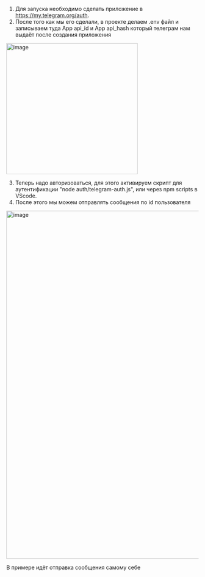 1. Для запуска необходимо сделать приложение в https://my.telegram.org/auth.
2. После того как мы его сделали, в проекте делаем .env файл и записываем туда App api_id и App api_hash который телеграм нам выдаёт после создания приложения
<img width="344" alt="image" src="https://github.com/user-attachments/assets/3f0ca517-596e-4a7b-8ec3-6f636fefbac6" />

3. Теперь надо авторизоваться, для этого активируем скрипт для аутентификации "node auth/telegram-auth.js", или через npm scripts в VScode.
4. После этого мы можем отправлять сообщения по id пользователя 
<img width="914" alt="image" src="https://github.com/user-attachments/assets/771833ce-324d-4ed2-ba9a-2c88443f4964" />

В примере идёт отправка сообщения самому себе
